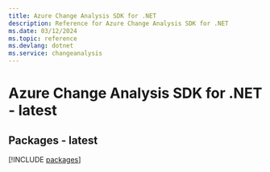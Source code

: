```yaml
---
title: Azure Change Analysis SDK for .NET
description: Reference for Azure Change Analysis SDK for .NET
ms.date: 03/12/2024
ms.topic: reference
ms.devlang: dotnet
ms.service: changeanalysis
---
```

# Azure Change Analysis SDK for .NET - latest
## Packages - latest
[!INCLUDE [packages](change-analysis-index.md)]